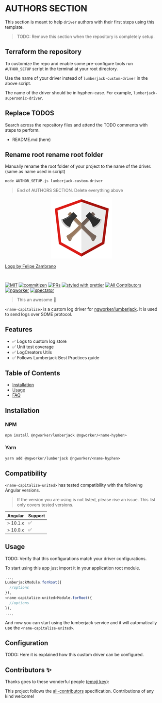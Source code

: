 # AUTHORS SECTION

This section is meant to help `driver` authors with their first steps using this template.

> TODO: Remove this section when the repository is completely setup.

## Terraform the repository

To customize the repo and enable some pre-configure tools run `AUTHOR_SETUP` script in the terminal at your root directory.

Use the name of your driver instead of `lumberjack-custom-driver` in the above script.

The name of the driver should be in hyphen-case. For example, `lumberjack-supersonic-driver`.

## Replace TODOS

Search across the repository files and attend the TODO comments with steps to perform.

- README.md (here)

## Rename root rename root folder

Manually rename the root folder of your project to the name of the driver. (same as name used in script)

```bash
node AUTHOR_SETUP.js lumberjack-custom-driver
```

> End of AUTHORS SECTION. Delete everything above

<p align="center">
 <img width="40%" height="40%" src="./logo.svg">
</p>

[Logo by Felipe Zambrano](http://instagram.com/octopez)

<br />

[![MIT](https://img.shields.io/packagist/l/doctrine/orm.svg?style=flat-square)]()
[![commitizen](https://img.shields.io/badge/commitizen-friendly-brightgreen.svg?style=flat-square)]()
[![PRs](https://img.shields.io/badge/PRs-welcome-brightgreen.svg?style=flat-square)]()
[![styled with prettier](https://img.shields.io/badge/styled_with-prettier-ff69b4.svg?style=flat-square)](https://github.com/prettier/prettier)
[![All Contributors](https://img.shields.io/badge/all_contributors-0-orange.svg?style=flat-square)](#contributors-)
[![ngworker](https://img.shields.io/badge/ngworker-%40-red)](https://github.com/ngworker/)
[![spectator](https://img.shields.io/badge/tested%20with-spectator-2196F3.svg?style=flat-square)]()

> This an awesome <name-capitalize> 🚀

`<name-capitalize>` is a custom log driver for [ngworker/lumberjack](https://github.com/ngworker/lumberjack). It is used to send logs over SOME protocol.

## Features

- ✅ Logs to custom log store
- ✅ Unit test coverage
- ✅ LogCreators Utils
- ✅ Follows Lumberjack Best Practices guide

## Table of Contents

- [Installation](#installation)
- [Usage](#usage)
- [FAQ](#faq)

## Installation

### NPM

`npm install @ngworker/lumberjack @ngworker/<name-hyphen>`

### Yarn

`yarn add @ngworker/lumberjack @ngworker/<name-hyphen>`

## Compatibility

`<name-capitalize-united>` has tested compatibility with the following Angular versions.

> If the version you are using is not listed, please rise an issue. This list only covers tested versions.

| Angular  | Support |
| -------- | ------- |
| > 10.1.x | ✅      |
| > 10.0.x | ✅      |

## Usage

TODO: Verify that this configurations match your driver configurations.

To start using this app just import it in your application root module.

```typescript
...,
LumberjackModule.forRoot({
  //options
}),
<name-capitalize-united>Module.forRoot({
  //options
}),
...,
```

And now you can start using the lumberjack service and it will automatically use the `<name-capitalize-united>`.

## Configuration

TODO: Here it is explained how this custom driver can be configured.

## Contributors ✨

Thanks goes to these wonderful people ([emoji key](https://allcontributors.org/docs/en/emoji-key)):

<!-- ALL-CONTRIBUTORS-LIST:START - Do not remove or modify this section -->
<!-- prettier-ignore-start -->
<!-- markdownlint-disable -->
<!-- markdownlint-enable -->
<!-- prettier-ignore-end -->

<!-- ALL-CONTRIBUTORS-LIST:END -->

This project follows the [all-contributors](https://github.com/all-contributors/all-contributors) specification. Contributions of any kind welcome!
